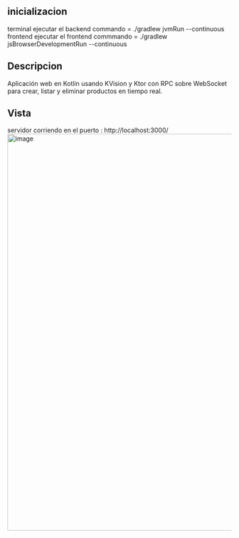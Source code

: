 ## inicializacion

terminal ejecutar el backend  commando = ./gradlew jvmRun --continuous 
frontend ejecutar el frontend commmando = ./gradlew jsBrowserDevelopmentRun --continuous


## Descripcion

Aplicación web en Kotlin usando KVision y Ktor con RPC sobre WebSocket para crear, listar y eliminar productos en tiempo real.

## Vista

servidor corriendo en el puerto : http://localhost:3000/     
<img width="1916" height="893" alt="image" src="https://github.com/user-attachments/assets/5784f4dd-fc24-4904-ab95-74ab71f2d953" />

